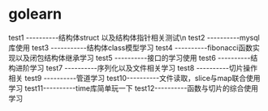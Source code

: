 # golearn
test1 ----------结构体struct 以及结构体指针相关测试\n
test2 ----------mysql库使用
test3 -----------结构体class模型学习
test4 ----------fibonacci函数实现以及闭包结构体继承学习
test5 ----------接口的学习使用
test6 ----------结构进阶学习
test7 ----------序列化以及文件相关学习
test8 ----------切片操作相关
test9 ----------管道学习
test10----------文件读取，slice与map联合使用学习
test11----------time库简单玩一下
test12----------函数与切片的综合使用学习
